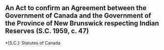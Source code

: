 ## An Act to confirm an Agreement between the Government of Canada and the Government of the Province of New Brunswick respecting Indian Reserves (S.C. 1959, c. 47)
  *[S.C.]: Statutes of Canada
